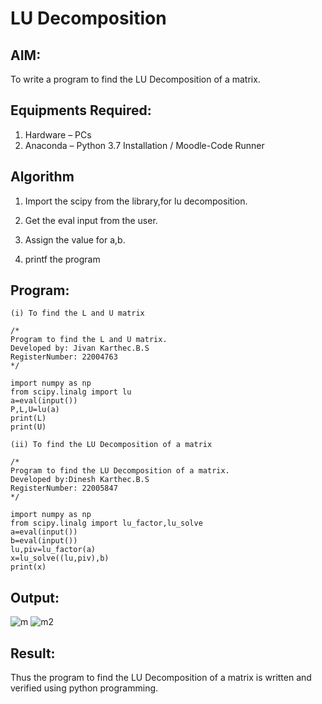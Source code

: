 # LU Decomposition 

## AIM:
To write a program to find the LU Decomposition of a matrix.

## Equipments Required:
1. Hardware – PCs
2. Anaconda – Python 3.7 Installation / Moodle-Code Runner

## Algorithm

1. Import the scipy from the library,for lu decomposition.

2. Get the eval input from the user.

3. Assign the value for a,b.

4. printf the program

## Program:
```
(i) To find the L and U matrix

/*
Program to find the L and U matrix.
Developed by: Jivan Karthec.B.S
RegisterNumber: 22004763
*/
```
```
import numpy as np
from scipy.linalg import lu
a=eval(input())
P,L,U=lu(a)
print(L)
print(U)

```
```
(ii) To find the LU Decomposition of a matrix

/*
Program to find the LU Decomposition of a matrix.
Developed by:Dinesh Karthec.B.S
RegisterNumber: 22005847
*/
```
```
import numpy as np
from scipy.linalg import lu_factor,lu_solve
a=eval(input())
b=eval(input())
lu,piv=lu_factor(a)
x=lu_solve((lu,piv),b)
print(x)
```

## Output:
![m](https://user-images.githubusercontent.com/120552008/214861814-9d3ef214-bed1-4a41-ab65-90785c831734.png)
![m2](https://user-images.githubusercontent.com/120552008/214861867-d9a1bdef-46a4-4ad0-80cd-e9169aa0e48d.png)


## Result:
Thus the program to find the LU Decomposition of a matrix is written and verified using python programming.

